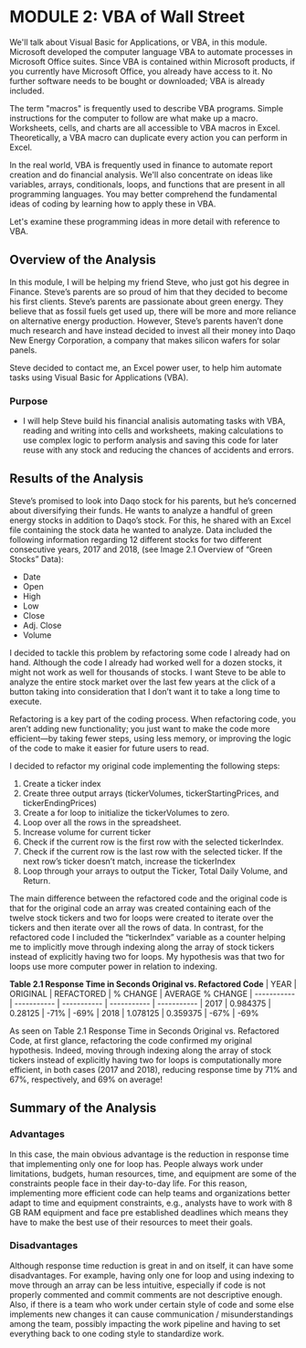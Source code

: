 # MODULE 2: VBA of Wall Street

We'll talk about Visual Basic for Applications, or VBA, in this module. Microsoft developed the computer language VBA to automate processes in Microsoft Office suites. Since VBA is contained within Microsoft products, if you currently have Microsoft Office, you already have access to it. No further software needs to be bought or downloaded; VBA is already included.

The term "macros" is frequently used to describe VBA programs. Simple instructions for the computer to follow are what make up a macro. Worksheets, cells, and charts are all accessible to VBA macros in Excel. Theoretically, a VBA macro can duplicate every action you can perform in Excel.

In the real world, VBA is frequently used in finance to automate report creation and do financial analysis. We'll also concentrate on ideas like variables, arrays, conditionals, loops, and functions that are present in all programming languages. You may better comprehend the fundamental ideas of coding by learning how to apply these in VBA.

Let's examine these programming ideas in more detail with reference to VBA.

## Overview of the Analysis
In this module, I will be helping my friend Steve, who just got his degree in Finance. Steve’s parents are so proud of him that they decided to become his first clients. Steve’s parents are passionate about green energy. They believe that as fossil fuels get used up, there will be more and more reliance on alternative energy production. However, Steve’s parents haven’t done much research and have instead decided to invest all their money into Daqo New Energy Corporation, a company that makes silicon wafers for solar panels.

Steve decided to contact me, an Excel power user, to help him automate tasks using Visual Basic for Applications (VBA). 

### Purpose
* I will help Steve build his financial analisis automating tasks with VBA, reading and writing into cells and worksheets, making calculations to use complex logic to perform analysis and saving this code for later reuse with any stock and reducing the chances of accidents and errors. 

## Results of the Analysis
Steve’s promised to look into Daqo stock for his parents, but he’s concerned about diversifying their funds. He wants to analyze a handful of green energy stocks in addition to Daqo’s stock. For this, he shared with an Excel file containing the stock data he wanted to analyze. Data included the following information regarding 12 different stocks for two different consecutive years, 2017 and 2018, (see Image 2.1  Overview of “Green Stocks” Data):
- Date
- Open
- High
- Low
- Close
- Adj. Close
- Volume

I decided to tackle this problem by refactoring some code I already had on hand. Although the code I already had worked well for a dozen stocks, it might not work as well for thousands of stocks. I want Steve to be able to analyze the entire stock market over the last few years at the click of a button taking into consideration that I don’t want it to take a long time to execute.

Refactoring is a key part of the coding process. When refactoring code, you aren’t adding new functionality; you just want to make the code more efficient—by taking fewer steps, using less memory, or improving the logic of the code to make it easier for future users to read.

I decided to refactor my original code implementing the following steps:
1. Create a ticker index
2. Create three output arrays (tickerVolumes, tickerStartingPrices, and tickerEndingPrices)
3. Create a for loop to initialize the tickerVolumes to zero. 
4. Loop over all the rows in the spreadsheet. 
5. Increase volume for current ticker
6. Check if the current row is the first row with the selected tickerIndex.
7. Check if the current row is the last row with the selected ticker. If the next row’s ticker doesn’t match, increase the tickerIndex
8. Loop through your arrays to output the Ticker, Total Daily Volume, and Return.

The main difference between the refactored code and the original code is that for the original code an array was created containing each of the twelve stock tickers and two for loops were created to iterate over the tickers and then iterate over all the rows of data. In contrast, for the refactored code I included the “tickerIndex” variable as a counter helping me to implicitly move through indexing along the array of stock tickers instead of explicitly having two for loops. My hypothesis was that two for loops use more computer power in relation to indexing.

**Table 2.1 Response Time in Seconds Original vs. Refactored Code**
| YEAR | ORIGINAL | REFACTORED | % CHANGE | AVERAGE % CHANGE
| ----------- | ----------- | ----------- | ----------- | -----------
| 2017 | 0.984375 | 0.28125 | -71% | -69%
| 2018 | 1.078125 | 0.359375 | -67% | -69%

As seen on Table 2.1  Response Time in Seconds Original vs. Refactored Code, at first glance, refactoring the code confirmed my original hypothesis. Indeed, moving through indexing along the array of stock tickers instead of explicitly having two for loops is computationally more efficient, in both cases (2017 and 2018), reducing response time by 71% and 67%, respectively, and 69% on average!

## Summary of the Analysis
### Advantages
In this case, the main obvious advantage is the reduction in response time that implementing only one for loop has. People always work under limitations, budgets, human resources, time, and equipment are some of the constraints people face in their day-to-day life. For this reason, implementing more efficient code can help teams and organizations better adapt to time and equipment constraints, e.g., analysts have to work with 8 GB RAM equipment and face pre established deadlines which means they have to make the best use of their resources to meet their goals.

### Disadvantages
Although response time reduction is great in and on itself, it can have some disadvantages. For example, having only one for loop and using indexing to move through an array can be less intuitive, especially if code is not properly commented and commit comments are not descriptive enough. Also, if there is a team who work under certain style of code and some else implements new changes it can cause communication / misunderstandings among the team, possibly impacting the work pipeline and having to set everything back to one coding style to standardize work. 
